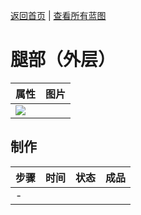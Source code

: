 [返回首页](index.md)   |  [查看所有蓝图](blueprint.md)
# 腿部（外层）  
>   
  
  属性  |   图片   
 ----  |  ----:   
   |  ![](Sprite/undefined.png)   
  
## 制作  
步骤  |  时间  |  状态  |  成品  
----  |  ----  |  ----  |  ----  
  |  -  |    |    
